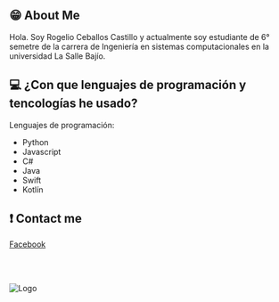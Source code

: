 
## 😁 About Me
Hola. Soy Rogelio Ceballos Castillo y actualmente soy estudiante de 6° semetre de la carrera de Ingeniería en sistemas computacionales en la universidad La Salle Bajío.
## :computer: ¿Con que lenguajes de programación y tencologías he usado?
Lenguajes de programación: 
<ul>
  <li>Python</li>
  <li>Javascript</li>
  <li>C#</li>
  <li>Java</li>
  <li>Swift</li>
  <li>Kotlín</li>
</ul>



## ❗️ Contact me 
[Facebook](https://www.facebook.com/rogelio.ceballos.121/)

<br/>
<br/>

![Logo](https://blog.delasalle.edu.mx/wp-content/uploads/2022/06/delasalle_Color.png)

